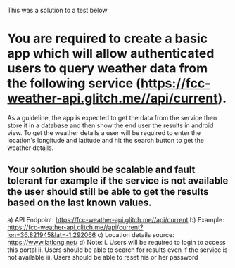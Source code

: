 This was a solution to a test below

# You are required to create a basic app which will allow authenticated users to query weather data from the following service (https://fcc-weather-api.glitch.me//api/current).
  As a guideline, the app is expected to get the data from the service then store it in a database and then show the end user the results in android view. To get the weather         details a user will be required to enter the location's longitude and latitude and hit the search button to get the
  weather details.
  
## Your solution should be scalable and fault tolerant for example if the service is not available the user should still be able to get the results based on the last known values.
  a) API Endpoint: https://fcc-weather-api.glitch.me//api/current
  b) Example: https://fcc-weather-api.glitch.me//api/current?lon=36.821945&lat=-1.292066
  c) Location details source: https://www.latlong.net/
  d) Note:
      i. Users will be required to login to access this portal
      ii. Users should be able to search for results even if the service is not available
      iii. Users should be able to reset his or her password
